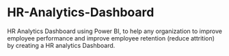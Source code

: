 # HR-Analytics-Dashboard
HR Analytics Dashboard using Power BI, to help any organization to improve employee performance and improve employee retention (reduce attrition) by creating a HR analytics Dashboard.
